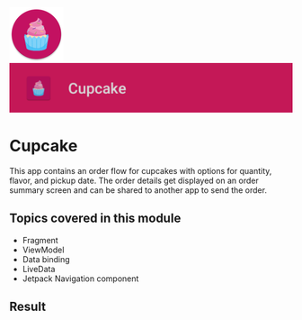 ![ic_launcher_cupcake](src/main/res/mipmap-xhdpi/ic_launcher_cupcake_round.png?raw=true) ![ic_launcher_cupcake](images/Screenshot_20220717_145837.png?raw=true)

# Cupcake

This app contains an order flow for cupcakes with options for quantity, flavor, and pickup date. The
order details get displayed on an order summary screen and can be shared to another app to send the
order.

## Topics covered in this module

- Fragment
- ViewModel
- Data binding
- LiveData
- Jetpack Navigation component

## Result
